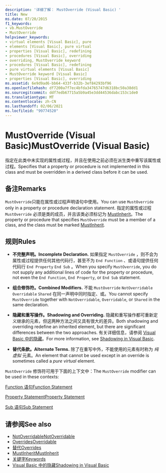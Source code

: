 ```yaml
---
description: '详细了解： MustOverride (Visual Basic) '
title: New
ms.date: 07/20/2015
f1_keywords:
- vb.MustOverride
- MustOverride
helpviewer_keywords:
- virtual elements [Visual Basic], pure
- elements [Visual Basic], pure virtual
- properties [Visual Basic], redefining
- procedures [Visual Basic], overriding
- overriding, MustOverride keyword
- procedures [Visual Basic], redefining
- pure virtual elements [Visual Basic]
- MustOverride keyword [Visual Basic]
- properties [Visual Basic], overriding
ms.assetid: 6e9d9ad6-bb64-433f-b32b-3ef84293bf96
ms.openlocfilehash: df7200a7f7ec4bfda34765747d6318bc50a38dd1
ms.sourcegitcommit: ddf7edb67715a5b9a45e3dd44536dabc153c1de0
ms.translationtype: MT
ms.contentlocale: zh-CN
ms.lasthandoff: 02/06/2021
ms.locfileid: "99774520"
---
```

# <a name="mustoverride-visual-basic"></a><span data-ttu-id="f2777-103">MustOverride (Visual Basic)</span><span class="sxs-lookup"><span data-stu-id="f2777-103">MustOverride (Visual Basic)</span></span>

<span data-ttu-id="f2777-104">指定在此类中未实现的属性或过程，并且在使用之前必须在派生类中重写该属性或过程。</span><span class="sxs-lookup"><span data-stu-id="f2777-104">Specifies that a property or procedure is not implemented in this class and must be overridden in a derived class before it can be used.</span></span>  
  
## <a name="remarks"></a><span data-ttu-id="f2777-105">备注</span><span class="sxs-lookup"><span data-stu-id="f2777-105">Remarks</span></span>  

 <span data-ttu-id="f2777-106">`MustOverride`只能在属性或过程声明语句中使用。</span><span class="sxs-lookup"><span data-stu-id="f2777-106">You can use `MustOverride` only in a property or procedure declaration statement.</span></span> <span data-ttu-id="f2777-107">指定的属性或过程 `MustOverride` 必须是类的成员，并且该类必须标记为 [MustInherit](mustinherit.md)。</span><span class="sxs-lookup"><span data-stu-id="f2777-107">The property or procedure that specifies `MustOverride` must be a member of a class, and the class must be marked [MustInherit](mustinherit.md).</span></span>  
  
## <a name="rules"></a><span data-ttu-id="f2777-108">规则</span><span class="sxs-lookup"><span data-stu-id="f2777-108">Rules</span></span>  
  
- <span data-ttu-id="f2777-109">**不完整声明。**</span><span class="sxs-lookup"><span data-stu-id="f2777-109">**Incomplete Declaration.**</span></span> <span data-ttu-id="f2777-110">如果指定 `MustOverride` ，则不会为属性或过程提供任何其他代码行，甚至不为 `End Function` 、或语句提供任何代码行 `End Property` `End Sub` 。</span><span class="sxs-lookup"><span data-stu-id="f2777-110">When you specify `MustOverride`, you do not supply any additional lines of code for the property or procedure, not even the `End Function`, `End Property`, or `End Sub` statement.</span></span>  
  
- <span data-ttu-id="f2777-111">**组合修饰符。**</span><span class="sxs-lookup"><span data-stu-id="f2777-111">**Combined Modifiers.**</span></span> <span data-ttu-id="f2777-112">不能 `MustOverride` `NotOverridable` `Overridable` `Shared` 在同一声明中同时指定、或。</span><span class="sxs-lookup"><span data-stu-id="f2777-112">You cannot specify `MustOverride` together with `NotOverridable`, `Overridable`, or `Shared` in the same declaration.</span></span>  
  
- <span data-ttu-id="f2777-113">**隐藏和重写操作。**</span><span class="sxs-lookup"><span data-stu-id="f2777-113">**Shadowing and Overriding.**</span></span> <span data-ttu-id="f2777-114">隐藏和重写操作都可重新定义继承的元素，但这两种方法之间又具有很大的差异。</span><span class="sxs-lookup"><span data-stu-id="f2777-114">Both shadowing and overriding redefine an inherited element, but there are significant differences between the two approaches.</span></span> <span data-ttu-id="f2777-115">有关详细信息，请参阅 [Visual Basic 中的隐藏](../../programming-guide/language-features/declared-elements/shadowing.md)。</span><span class="sxs-lookup"><span data-stu-id="f2777-115">For more information, see [Shadowing in Visual Basic](../../programming-guide/language-features/declared-elements/shadowing.md).</span></span>  
  
- <span data-ttu-id="f2777-116">**替代条款。**</span><span class="sxs-lookup"><span data-stu-id="f2777-116">**Alternate Terms.**</span></span> <span data-ttu-id="f2777-117">除了在重写中外，不能使用的元素有时称为 *纯虚拟* 元素。</span><span class="sxs-lookup"><span data-stu-id="f2777-117">An element that cannot be used except in an override is sometimes called a *pure virtual* element.</span></span>  
  
 <span data-ttu-id="f2777-118">`MustOverride` 修饰符可用于下面的上下文中：</span><span class="sxs-lookup"><span data-stu-id="f2777-118">The `MustOverride` modifier can be used in these contexts:</span></span>  
  
 [<span data-ttu-id="f2777-119">Function 语句</span><span class="sxs-lookup"><span data-stu-id="f2777-119">Function Statement</span></span>](../statements/function-statement.md)  
  
 [<span data-ttu-id="f2777-120">Property Statement</span><span class="sxs-lookup"><span data-stu-id="f2777-120">Property Statement</span></span>](../statements/property-statement.md)  
  
 [<span data-ttu-id="f2777-121">Sub 语句</span><span class="sxs-lookup"><span data-stu-id="f2777-121">Sub Statement</span></span>](../statements/sub-statement.md)  
  
## <a name="see-also"></a><span data-ttu-id="f2777-122">请参阅</span><span class="sxs-lookup"><span data-stu-id="f2777-122">See also</span></span>

- [<span data-ttu-id="f2777-123">NotOverridable</span><span class="sxs-lookup"><span data-stu-id="f2777-123">NotOverridable</span></span>](notoverridable.md)
- [<span data-ttu-id="f2777-124">Overrides</span><span class="sxs-lookup"><span data-stu-id="f2777-124">Overridable</span></span>](overridable.md)
- [<span data-ttu-id="f2777-125">替代</span><span class="sxs-lookup"><span data-stu-id="f2777-125">Overrides</span></span>](overrides.md)
- [<span data-ttu-id="f2777-126">MustInherit</span><span class="sxs-lookup"><span data-stu-id="f2777-126">MustInherit</span></span>](mustinherit.md)
- [<span data-ttu-id="f2777-127">关键字</span><span class="sxs-lookup"><span data-stu-id="f2777-127">Keywords</span></span>](../keywords/index.md)
- [<span data-ttu-id="f2777-128">Visual Basic 中的隐藏</span><span class="sxs-lookup"><span data-stu-id="f2777-128">Shadowing in Visual Basic</span></span>](../../programming-guide/language-features/declared-elements/shadowing.md)
